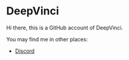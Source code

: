 # DeepVinci

Hi there, this is a GitHub account of DeepVinci.

You may find me in other places:

- [Discord](https://discordapp.com/users/808612605689069628)
